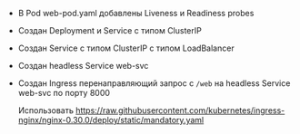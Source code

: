 - В Pod web-pod.yaml добавлены Liveness и Readiness probes
- Создан Deployment и Service с типом ClusterIP
- Создан Service с типом ClusterIP с типом LoadBalancer
- Создан headless Service web-svc
- Создан Ingress перенаправляющий запрос с `/web` на headless Service web-svc по порту 8000
  
  Использовать https://raw.githubusercontent.com/kubernetes/ingress-nginx/nginx-0.30.0/deploy/static/mandatory.yaml